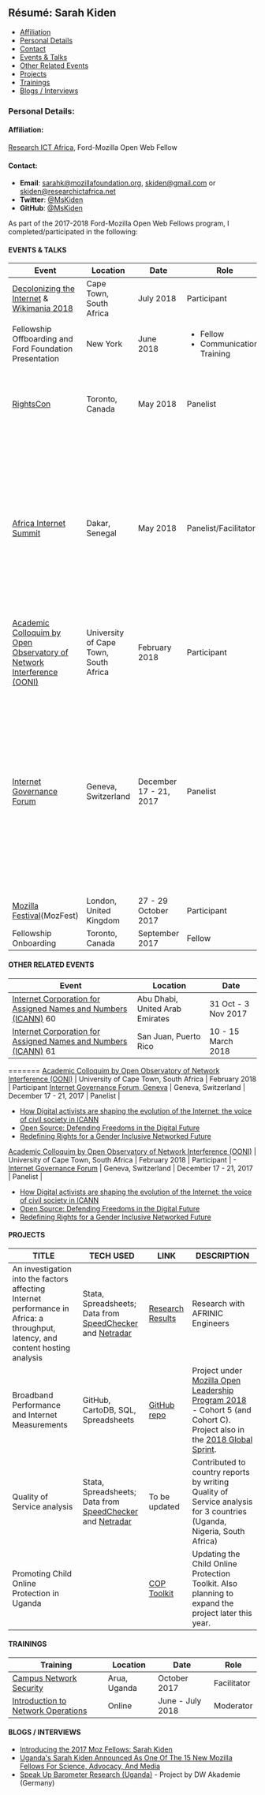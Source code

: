 ## Résumé: Sarah Kiden 
* [Affiliation](#affiliation)
* [Personal Details](#personaldetails)
* [Contact](#contact)
* [Events & Talks](#events&talks)
* [Other Related Events](#otherrelatedevents)
* [Projects](#projects)
* [Trainings](#trainings)
* [Blogs / Interviews](#blogs/interviews)

### Personal Details:

#### Affiliation:
[Research ICT Africa](https://researchictafrica.net/), Ford-Mozilla Open Web Fellow

#### Contact:
* **Email**: [sarahk@mozillafoundation.org](mailto:sarahk@mozillafoundation.org),  [skiden@gmail.com](mailto:skiden@gmail.com) or [skiden@researchictafrica.net](mailto:researchictafrica.net)
* **Twitter**: [@MsKiden](https://twitter.com/MsKiden)
* **GitHub**: [@MsKiden](https://github.com/MsKiden)

As part of the 2017-2018 Ford-Mozilla Open Web Fellows program, I completed/participated in the following:

#### EVENTS & TALKS

Event | Location | Date | Role | Panels
----- | -------- | ---- | ----- | -----
[Decolonizing the Internet](https://whoseknowledge.org/decolonizing-the-internet-coming-to-a-conference-near-or-not-so-near-you/) & [Wikimania 2018](https://wikimania2018.wikimedia.org/wiki/Wikimania) | Cape Town, South Africa | July 2018 | Participant |
Fellowship Offboarding and Ford Foundation Presentation | New York | June 2018 | <ul><li>Fellow <li>Communications Training</ul> |
[RightsCon](https://www.rightscon.org/) | Toronto, Canada | May 2018 | Panelist | [Global Indigenous Ambassador Program at ICANN: Including new voices to internet policy dialogues](https://rightscon2018.sched.com/event/EHmw/global-indigenous-ambassador-program-at-icann-including-new-voices-to-internet-policy-dialogues) |
[Africa Internet Summit](https://internetsummit.africa/) | Dakar, Senegal | May 2018 | Panelist/Facilitator | <ol><li> [An investigation into the factors affecting Internet performance in Africa: a throughput, latency, and content hosting analysis](https://researchictafrica.net/2018/05/07/an-investigation-into-the-factors-affecting-internet-performance-in-africa-a-throughput-latency-and-content-hosting-analysis/)</li><li>[Internet Measurements Workshop](https://docs.google.com/document/d/1UOv8SU8nVPDgul3U_hQaKBXV8Mgd94TaEte3s-uApj4/edit#heading=h.m5gk6v6sgdus)
[Academic Colloquim by Open Observatory of Network Interference (OONI)](http://www.science.uct.ac.za/event/internet-censorship-measurements) | University of Cape Town, South Africa | February 2018 | Participant | -
[Internet Governance Forum](http://www.intgovforum.org/) | Geneva, Switzerland | December 17 - 21, 2017 | Panelist | <ol><li>[How Digital activists are shaping the evolution of the Internet: the voice of civil society in ICANN](https://igf2017.sched.com/event/CR5e/how-digital-activists-are-shaping-the-evolution-of-the-internet-the-voice-of-civil-society-in-icann) </li> <li>[Open Source: Defending Freedoms in the Digital Future](https://igf2017.sched.com/event/CTsM/open-source-defending-freedoms-in-the-digital-future-ws8) </li> <li>[Redefining Rights for a Gender Inclusive Networked Future](https://igf2017.sched.com/event/CTt0/redefining-rights-for-a-gender-inclusive-networked-future-ws102)</li></ol>
[Mozilla Festival](https://wiki.mozilla.org/Mozfest/2017)(MozFest) | London, United Kingdom | 27 - 29 October 2017 | Participant |
Fellowship Onboarding | Toronto, Canada | September 2017 | Fellow | 

#### OTHER RELATED EVENTS
Event | Location | Date |
----- | --------- | ---- |
[Internet Corporation for Assigned Names and Numbers (ICANN)](https://www.icann.org/) 60 | Abu Dhabi, United Arab Emirates | 31 Oct - 3 Nov 2017 |
[Internet Corporation for Assigned Names and Numbers (ICANN)](https://www.icann.org/) 61 | San Juan, Puerto Rico | 10 - 15 March 2018 |
=======
[Academic Colloquim by Open Observatory of Network Interference (OONI)](http://www.science.uct.ac.za/event/internet-censorship-measurements) | University of Cape Town, South Africa | February 2018 | Participant
[Internet Governance Forum, Geneva](http://www.intgovforum.org/) | Geneva, Switzerland | December 17 - 21, 2017 | Panelist | <ul><li>[How Digital activists are shaping the evolution of the Internet: the voice of civil society in ICANN](https://igf2017.sched.com/event/CR5e/how-digital-activists-are-shaping-the-evolution-of-the-internet-the-voice-of-civil-society-in-icann) </li> <li>[Open Source: Defending Freedoms in the Digital Future](https://igf2017.sched.com/event/CTsM/open-source-defending-freedoms-in-the-digital-future-ws8) </li> <li>[Redefining Rights for a Gender Inclusive Networked Future](https://igf2017.sched.com/event/CTt0/redefining-rights-for-a-gender-inclusive-networked-future-ws102)</li></ul>
[Academic Colloquim by Open Observatory of Network Interference (OONI)](http://www.science.uct.ac.za/event/internet-censorship-measurements) | University of Cape Town, South Africa | February 2018 | Participant | -
[Internet Governance Forum](http://www.intgovforum.org/) | Geneva, Switzerland | December 17 - 21, 2017 | Panelist | <ul><li>[How Digital activists are shaping the evolution of the Internet: the voice of civil society in ICANN](https://igf2017.sched.com/event/CR5e/how-digital-activists-are-shaping-the-evolution-of-the-internet-the-voice-of-civil-society-in-icann) </li> <li>[Open Source: Defending Freedoms in the Digital Future](https://igf2017.sched.com/event/CTsM/open-source-defending-freedoms-in-the-digital-future-ws8) </li> <li>[Redefining Rights for a Gender Inclusive Networked Future](https://igf2017.sched.com/event/CTt0/redefining-rights-for-a-gender-inclusive-networked-future-ws102)</li></ul>

#### PROJECTS
TITLE | TECH USED | LINK | DESCRIPTION
----- | --------- | ---- | ------------
An investigation into the factors affecting Internet performance in Africa: a throughput, latency, and content hosting analysis | Stata, Spreadsheets; Data from [SpeedChecker](http://www.speedchecker.xyz/) and [Netradar](https://www.netradar.com/) | [Research Results](https://researchictafrica.net/2018/05/07/an-investigation-into-the-factors-affecting-internet-performance-in-africa-a-throughput-latency-and-content-hosting-analysis/)| Research with AFRINIC Engineers |
Broadband Performance and Internet Measurements | GitHub, CartoDB, SQL, Spreadsheets | [GitHub repo](https://github.com/MsKiden/africa-internet-measurements) | Project under [Mozilla Open Leadership Program 2018](https://mozilla.github.io/leadership-training/) - Cohort 5 (and Cohort C). Project also in the [2018 Global Sprint](https://mozilla.github.io/global-sprint/).
Quality of Service analysis | Stata, Spreadsheets; Data from [SpeedChecker](http://www.speedchecker.xyz/) and [Netradar](https://www.netradar.com/) | To be updated | Contributed to country reports by writing Quality of Service analysis for 3 countries (Uganda, Nigeria, South Africa) |
Promoting Child Online Protection in Uganda | |[COP Toolkit](https://internetsociety.ug/promote-online-child-safety-in-uganda-2/) | Updating the Child Online Protection Toolkit. Also planning to expand the project later this year.|

#### TRAININGS
Training | Location | Date | Role
----- | -------- | ---- | -----
[Campus Network Security](https://workshops.renu.ac.ug/2017/renu-muni-cns/) | Arua, Uganda | October 2017 | Facilitator |
[Introduction to Network Operations](https://www.internetsociety.org/inforum/network-operations/) | Online | June - July 2018 | Moderator |
  
#### BLOGS / INTERVIEWS
* [Introducing the 2017 Moz Fellows: Sarah Kiden](https://medium.com/read-write-participate/mozilla-announces-15-new-fellows-for-science-advocacy-and-media-1bff27e97fc7)
* [Uganda's Sarah Kiden Announced As One Of The 15 New Mozilla Fellows For Science, Advocacy, And Media](https://www.iafrikan.com/2017/09/19/mozilla-announces-15-new-fellows-for-science-advocacy-and-media/)
* [Speak Up Barometer Research (Uganda)](http://www.dw.com/en/dw-akademie/speakup-barometer/s-42561523) - Project by DW Akademie (Germany)
